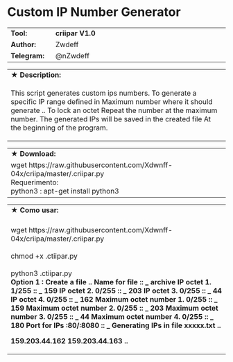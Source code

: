 <body>
<h1>Custom IP Number Generator</h1>
<table border="0" cellpadding="0" cellspacing="2" width="100%">
  <tr>
    <td width="100px" class="main2"><b>Tool:</b></td>
    <td width="780px" class="main2"><b>criipar V1.0</b></td>
  <tr>
    <td width="100px" class="main2"><b>Author:</b></td><td width="780px">Zwdeff</td>
  </tr>
  <tr>
    <td width="100px" class="main2"><b>Telegram:</b></td><td width="780px">@nZwdeff</td>
  </tr>
<table border="0" cellpadding="2" cellspacing="5" width="100%">
  <tr>
    <td class="main3">&#9733; <b>Description:</b></td>
  </tr>
  <tr>
    <td class="main" width="890px"><p>
This script generates custom ips numbers.
To generate a specific IP range defined in
Maximum number where it should generate .. To lock an octet
Repeat the number at the maximum number.
The generated IPs will be saved in the created file
At the beginning of the program.
<br />
    </table>

<table border="0" cellpadding="2" cellspacing="5" width="100%">
  <tr>
    <td class="main3" width="890px">&#9733; <b>Download:</b></td>
  </tr>
  <tr>
    <td class="main">
      wget https://raw.githubusercontent.com/Xdwnff-04x/criipa/master/.criipar.py <br/>
      Requerimento: <br/>
      python3 : apt-get install python3<br/>
    </td>

</table>
<table border="0" cellpadding="2" cellspacing="5" width="100%">
  <tr>
    <td class="main3" width="890px">&#9733; <b>Como usar:</b></td>
  </tr>
  <tr>
    <td class="main"> <br>wget https://raw.githubusercontent.com/Xdwnff-04x/criipa/master/.criipar.py<br/> <br>chmod +x .ctiipar.py<br/> <br>python3 .ctiipar.py<br/> <b>Option 1 :<b/>
<b>Create a file ..</b>
<b>Name for file :: _ archive</b>
<b>IP octet 1. 1/255 :: _ 159</b>
<b>IP octet 2. 0/255 :: _ 203</b>
<b>IP octet 3. 0/255 :: _ 44</b>
<b>IP octet 4. 0/255 :: _ 162</b>
<b>Maximum octet number 1. 0/255 :: _ 159</b>
<b>Maximum octet number 2. 0/255 :: _ 203</b>
<b>Maximum octet number 3. 0/255 :: _ 44</b>
<b>Maximum octet number 4. 0/255 :: _ 180</b>
<b>Port for IPs :80/:8080 :: _<b/> <b>Generating IPs in file xxxxx.txt ..<b/>

<b>159.203.44.162</b>
<b>159.203.44.163 ..</b></td></b>
  </tr>
</body>
</html>
